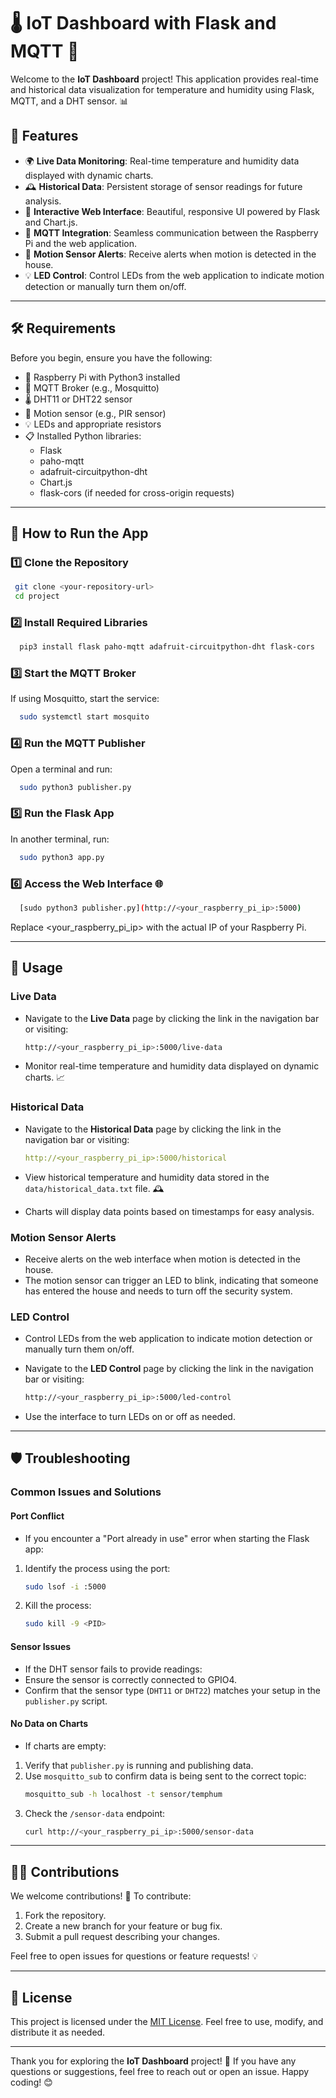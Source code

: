 # 🌡️ IoT Dashboard with Flask and MQTT 🌟

Welcome to the **IoT Dashboard** project! This application provides real-time and historical data visualization for temperature and humidity using Flask, MQTT, and a DHT sensor. 📊

## 🚀 Features
- 🌍 **Live Data Monitoring**: Real-time temperature and humidity data displayed with dynamic charts.
- 🕰️ **Historical Data**: Persistent storage of sensor readings for future analysis.
- 🔗 **Interactive Web Interface**: Beautiful, responsive UI powered by Flask and Chart.js.
- 📡 **MQTT Integration**: Seamless communication between the Raspberry Pi and the web application.
- 🚨 **Motion Sensor Alerts**: Receive alerts when motion is detected in the house.
- 💡 **LED Control**: Control LEDs from the web application to indicate motion detection or manually turn them on/off.

---

## 🛠️ Requirements
Before you begin, ensure you have the following:
- 🥧 Raspberry Pi with Python3 installed
- 📡 MQTT Broker (e.g., Mosquitto)
- 🌡️ DHT11 or DHT22 sensor
- 🚨 Motion sensor (e.g., PIR sensor)
- 💡 LEDs and appropriate resistors
- 📋 Installed Python libraries:
  - Flask
  - paho-mqtt
  - adafruit-circuitpython-dht
  - Chart.js
  - flask-cors (if needed for cross-origin requests)

---

## 🚦 How to Run the App

### 1️⃣ Clone the Repository
   ```bash
    git clone <your-repository-url>
    cd project
   ```

### 2️⃣ Install Required Libraries
  ```bash
    pip3 install flask paho-mqtt adafruit-circuitpython-dht flask-cors
   ```
### 3️⃣ Start the MQTT Broker
If using Mosquitto, start the service:

  ```bash
    sudo systemctl start mosquito
  ```
### 4️⃣ Run the MQTT Publisher
Open a terminal and run:

  ```bash
    sudo python3 publisher.py
  ```
### 5️⃣ Run the Flask App
In another terminal, run:

  ```bash
    sudo python3 app.py
  ```
### 6️⃣ Access the Web Interface 🌐

  ```bash
    [sudo python3 publisher.py](http://<your_raspberry_pi_ip>:5000)
   ```
Replace <your_raspberry_pi_ip> with the actual IP of your Raspberry Pi.

---

## 🌟 Usage

### Live Data
- Navigate to the **Live Data** page by clicking the link in the navigation bar or visiting:

  ```bash
  http://<your_raspberry_pi_ip>:5000/live-data
- Monitor real-time temperature and humidity data displayed on dynamic charts. 📈

### Historical Data
- Navigate to the **Historical Data** page by clicking the link in the navigation bar or visiting:

  ```yaml
  http://<your_raspberry_pi_ip>:5000/historical
- View historical temperature and humidity data stored in the `data/historical_data.txt` file. 🕰️
- Charts will display data points based on timestamps for easy analysis.

### Motion Sensor Alerts
- Receive alerts on the web interface when motion is detected in the house.
- The motion sensor can trigger an LED to blink, indicating that someone has entered the house and needs to turn off the security system.

### LED Control
- Control LEDs from the web application to indicate motion detection or manually turn them on/off.
- Navigate to the **LED Control** page by clicking the link in the navigation bar or visiting:

  ```bash
  http://<your_raspberry_pi_ip>:5000/led-control
- Use the interface to turn LEDs on or off as needed.

---

## 🛡️ Troubleshooting

### Common Issues and Solutions

#### **Port Conflict**
- If you encounter a "Port already in use" error when starting the Flask app:
1. Identify the process using the port:
   ```bash
   sudo lsof -i :5000
   ```
2. Kill the process:
   ```bash
   sudo kill -9 <PID>
   ```

#### **Sensor Issues**
- If the DHT sensor fails to provide readings:
- Ensure the sensor is correctly connected to GPIO4.
- Confirm that the sensor type (`DHT11` or `DHT22`) matches your setup in the `publisher.py` script.

#### **No Data on Charts**
- If charts are empty:
1. Verify that `publisher.py` is running and publishing data.
2. Use `mosquitto_sub` to confirm data is being sent to the correct topic:
   ```bash
   mosquitto_sub -h localhost -t sensor/temphum
   ```
3. Check the `/sensor-data` endpoint:
   ```bash
   curl http://<your_raspberry_pi_ip>:5000/sensor-data
   ```

---

## 👨‍💻 Contributions
We welcome contributions! 🎉 To contribute:
1. Fork the repository.
2. Create a new branch for your feature or bug fix.
3. Submit a pull request describing your changes.

Feel free to open issues for questions or feature requests! 💡

---

## 📜 License
This project is licensed under the [MIT License](LICENSE). Feel free to use, modify, and distribute it as needed.

---

Thank you for exploring the **IoT Dashboard** project! 🌟 If you have any questions or suggestions, feel free to reach out or open an issue. Happy coding! 😊




